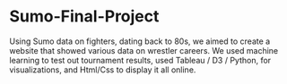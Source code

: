# Sumo-Final-Project
Using Sumo data on fighters, dating back to 80s, we aimed to create a website that showed various data on wrestler careers. We used machine learning to test out tournament results, used Tableau / D3 / Python, for visualizations, and Html/Css to display it all online.

